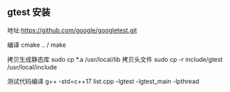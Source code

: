 ## gtest 安装
地址:https://github.com/google/googletest.git

编译 cmake .. / make

拷贝生成静态库
sudo cp *.a /usr/local/lib
拷贝头文件
sudo cp -r include/gtest /usr/local/include


测试代码编译
g++ -std=c++17 list.cpp -lgtest -lgtest_main -lpthread